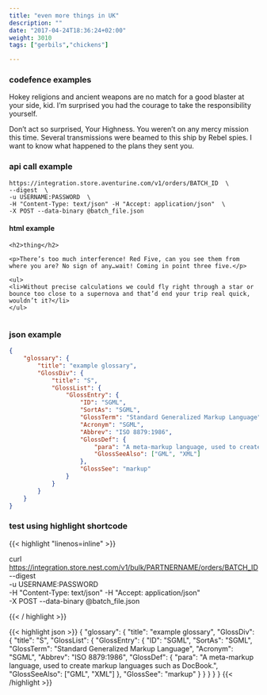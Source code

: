```yaml
---
title: "even more things in UK"
description: ""
date: "2017-04-24T18:36:24+02:00"
weight: 3010
tags: ["gerbils","chickens"]

---
```



### codefence examples

Hokey religions and ancient weapons are no match for a good blaster at your side, kid. I’m surprised you had the courage to take the responsibility yourself. 
<!--more-->


Don’t act so surprised, Your Highness. You weren’t on any mercy mission this time. Several transmissions were beamed to this ship by Rebel spies. I want to know what happened to the plans they sent you.


### api call example

```
https://integration.store.aventurine.com/v1/orders/BATCH_ID  \
--digest  \
-u USERNAME:PASSWORD  \
-H "Content-Type: text/json" -H "Accept: application/json"  \
-X POST --data-binary @batch_file.json

```

#### html example

```
<h2>thing</h2>

<p>There’s too much interference! Red Five, can you see them from where you are? No sign of any…wait! Coming in point three five.</p>

<ul>
<li>Without precise calculations we could fly right through a star or bounce too close to a supernova and that’d end your trip real quick, wouldn’t it?</li>
</ul>


```

### json example
```json
{
    "glossary": {
        "title": "example glossary",
		"GlossDiv": {
            "title": "S",
			"GlossList": {
                "GlossEntry": {
                    "ID": "SGML",
					"SortAs": "SGML",
					"GlossTerm": "Standard Generalized Markup Language",
					"Acronym": "SGML",
					"Abbrev": "ISO 8879:1986",
					"GlossDef": {
                        "para": "A meta-markup language, used to create markup languages such as DocBook.",
						"GlossSeeAlso": ["GML", "XML"]
                    },
					"GlossSee": "markup"
                }
            }
        }
    }
}
```

### test using highlight shortcode

{{< highlight  "linenos=inline" >}}

curl https://integration.store.nest.com/v1/bulk/PARTNERNAME/orders/BATCH_ID  \
--digest  \
-u USERNAME:PASSWORD  \
-H "Content-Type: text/json" -H "Accept: application/json"  \
-X POST --data-binary @batch_file.json

{{< / highlight >}}


{{< highlight json >}}
{
    "glossary": {
        "title": "example glossary",
		"GlossDiv": {
            "title": "S",
			"GlossList": {
                "GlossEntry": {
                    "ID": "SGML",
					"SortAs": "SGML",
					"GlossTerm": "Standard Generalized Markup Language",
					"Acronym": "SGML",
					"Abbrev": "ISO 8879:1986",
					"GlossDef": {
                        "para": "A meta-markup language, used to create markup languages such as DocBook.",
						"GlossSeeAlso": ["GML", "XML"]
                    },
					"GlossSee": "markup"
                }
            }
        }
    }
}
{{< /highlight >}}


